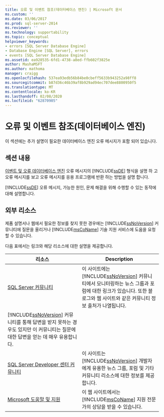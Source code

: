 ```yaml
---
title: 오류 및 이벤트 참조(데이터베이스 엔진) | Microsoft 문서
ms.custom: ''
ms.date: 03/06/2017
ms.prod: sql-server-2014
ms.reviewer: ''
ms.technology: supportability
ms.topic: conceptual
helpviewer_keywords:
- errors [SQL Server Database Engine]
- Database Engine [SQL Server], errors
- events [SQL Server Database Engine]
ms.assetid: ea928535-6fd1-4738-a8ed-ffb602f3825e
author: MashaMSFT
ms.author: mathoma
manager: craigg
ms.openlocfilehash: 537ea93edb56b84be0cbeff5633b943252a98ff8
ms.sourcegitcommit: b87d36c46b39af8b929ad94ec707dee8800950f5
ms.translationtype: MT
ms.contentlocale: ko-KR
ms.lasthandoff: 02/08/2020
ms.locfileid: "62870905"
---
```

# <a name="errors-and-events-reference-database-engine"></a>오류 및 이벤트 참조(데이터베이스 엔진)

이 섹션에는 추가 설명이 필요한 데이터베이스 엔진 오류 메시지가 포함 되어 있습니다.
  
## <a name="in-this-section"></a>섹션 내용  
 [이벤트 및 오류 데이터베이스 엔진](database-engine-events-and-errors.md) 오류 메시지의 [!INCLUDE[ssDE](../../includes/ssde-md.md)] 형식을 설명 하 고 오류 메시지를 보고 오류 메시지를 응용 프로그램에 반환 하는 방법을 설명 합니다.  
  
 
  [!INCLUDE[ssDE](../../includes/ssde-md.md)] 오류 메시지, 가능한 원인, 문제 해결을 위해 수행할 수 있는 동작에 대해 설명합니다.  
  
## <a name="external-resources"></a>외부 리소스  
 제품 설명서나 웹에서 필요한 정보를 찾지 못한 경우에는 [!INCLUDE[ssNoVersion](../../includes/ssnoversion-md.md)] 커뮤니티에 질문을 올리거나 [!INCLUDE[msCoName](../../includes/msconame-md.md)] 기술 지원 서비스에 도움을 요청할 수 있습니다.  
  
 다음 표에서는 링크와 해당 리소스에 대한 설명을 제공합니다.  
  
|리소스|Description|  
|--------------|-----------------|  
|[SQL Server 커뮤니티](https://go.microsoft.com/fwlink/?LinkId=42455)|이 사이트에는 [!INCLUDE[ssNoVersion](../../includes/ssnoversion-md.md)] 커뮤니티에서 모니터링하는 뉴스 그룹과 포럼에 대한 링크가 있습니다. 또한 블로그와 웹 사이트와 같은 커뮤니티 정보 출처가 나열됩니다. 
  [!INCLUDE[ssNoVersion](../../includes/ssnoversion-md.md)] 커뮤니티를 통해 답변을 받지 못하는 경우도 있지만 이 커뮤니티는 질문에 대한 답변을 얻는 데 매우 유용합니다.|  
|[SQL Server Developer 센터 커뮤니티](https://go.microsoft.com/fwlink/?LinkId=42456)|이 사이트는 [!INCLUDE[ssNoVersion](../../includes/ssnoversion-md.md)] 개발자에게 유용한 뉴스 그룹, 포럼 및 기타 커뮤니티 리소스에 대한 정보를 제공합니다.|  
|[Microsoft 도움말 및 지원](https://go.microsoft.com/fwlink/?linkid=16419)|이 웹 사이트에서는 [!INCLUDE[msCoName](../../includes/msconame-md.md)] 지원 전문가의 상담을 받을 수 있습니다.|  
  
  
